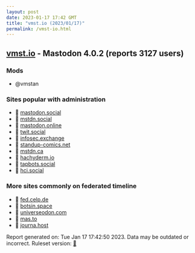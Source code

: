 ```yaml
---
layout: post
date: 2023-01-17 17:42 GMT
title: "vmst.io (2023/01/17)"
permalink: /vmst-io.html
---
```


## [vmst.io](https://vmst.io) - Mastodon 4.0.2 (reports 3127 users)

### Mods
 * @vmstan

### Sites popular with administration

* 🐘 [mastodon.social](/mastodon-social.html)
* 🐘 [mstdn.social](/mstdn-social.html)
* 🐘 [mastodon.online](/mastodon-online.html)
* 🐘 [twit.social](/twit-social.html)
* 🐘 [infosec.exchange](/infosec-exchange.html)
* 🐘 [standup-comics.net](/standup-comics-net.html)
* 🐘 [mstdn.ca](/mstdn-ca.html)
* 🐘 [hachyderm.io](/hachyderm-io.html)
* 🐘 [tapbots.social](/tapbots-social.html)
* 🐘 [hci.social](/hci-social.html)

### More sites commonly on federated timeline

* 🐘 [fed.celp.de](/fed-celp-de.html)
* 🐘 [botsin.space](/botsin-space.html)
* 🐘 [universeodon.com](/universeodon-com.html)
* 🐘 [mas.to](/mas-to.html)
* 🐘 [journa.host](/journa-host.html)

Report generated on: Tue Jan 17 17:42:50 2023. Data may be outdated or incorrect.
Ruleset version: [🧁](/version-cupcake)
